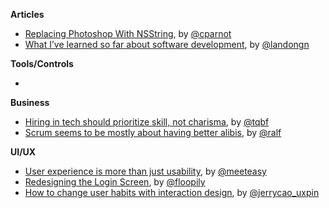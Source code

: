 **Articles**

* [Replacing Photoshop With NSString](http://cocoamine.net/blog/2015/03/20/replacing-photoshop-with-nsstring/), by [@cparnot](https://twitter.com/cparnot)
* [What I’ve learned so far about software development](https://medium.com/@landongn/12-years-later-what-i-ve-learned-about-being-a-software-engineer-d6e334d6e8a3), by [@landongn](https://twitter.com/landongn)

**Tools/Controls**

* 

**Business**

* [Hiring in tech should prioritize skill, not charisma](http://qz.com/362958), by [@tqbf](https://twitter.com/tqbf)
* [Scrum seems to be mostly about having better alibis](http://agileoverflow.com/t/scrum-seems-to-be-mostly-about-having-better-alibis/47), by [@ralf](https://twitter.com/ralf)

**UI/UX**

* [User experience is more than just usability](http://easilyeasy.com/ux-is-more-than-just-usability.html), by [@meeteasy](https://twitter.com/meeteasy)
* [Redesigning the Login Screen](https://www.gosquared.com/blog/login-screen-design-flow), by [@floopily](https://twitter.com/floopily)
* [How to change user habits with interaction design](http://thenextweb.com/dd/2015/03/11/how-to-change-user-habits-with-interaction-design/), by [@jerrycao_uxpin](https://twitter.com/jerrycao_uxpin)
